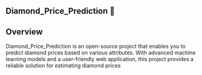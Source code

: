 ## Diamond_Price_Prediction 💍

## Overview
Diamond_Price_Prediction is an open-source project that enables you to predict diamond prices based on various attributes. With advanced machine learning models and a user-friendly web application, this project provides a reliable solution for estimating diamond prices